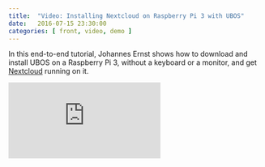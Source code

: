 ```yaml
---
title:  "Video: Installing Nextcloud on Raspberry Pi 3 with UBOS"
date:   2016-07-15 23:30:00
categories: [ front, video, demo ]
---
```


In this end-to-end tutorial, Johannes Ernst shows how to download and install
UBOS on a Raspberry Pi 3, without a keyboard or a monitor, and get
<a href="https://nextcloud.com/">Nextcloud</a> running on it.

<iframe class="youtube" src="https://www.youtube.com/embed/6Z22c8vGzD4" frameborder="0" allowfullscreen></iframe>
